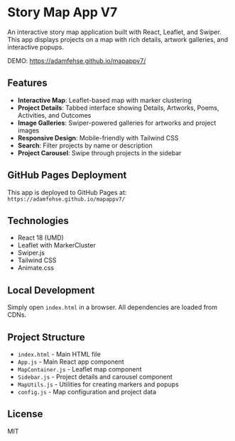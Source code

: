 # Story Map App V7

An interactive story map application built with React, Leaflet, and Swiper. This app displays projects on a map with rich details, artwork galleries, and interactive popups.

DEMO: https://adamfehse.github.io/mapappv7/

## Features

- **Interactive Map**: Leaflet-based map with marker clustering
- **Project Details**: Tabbed interface showing Details, Artworks, Poems, Activities, and Outcomes
- **Image Galleries**: Swiper-powered galleries for artworks and project images
- **Responsive Design**: Mobile-friendly with Tailwind CSS
- **Search**: Filter projects by name or description
- **Project Carousel**: Swipe through projects in the sidebar

## GitHub Pages Deployment

This app is deployed to GitHub Pages at: `https://adamfehse.github.io/mapappv7/`

## Technologies

- React 18 (UMD)
- Leaflet with MarkerCluster
- Swiper.js
- Tailwind CSS
- Animate.css

## Local Development

Simply open `index.html` in a browser. All dependencies are loaded from CDNs.

## Project Structure

- `index.html` - Main HTML file
- `App.js` - Main React app component
- `MapContainer.js` - Leaflet map component
- `Sidebar.js` - Project details and carousel component
- `MapUtils.js` - Utilities for creating markers and popups
- `config.js` - Map configuration and project data

## License

MIT
